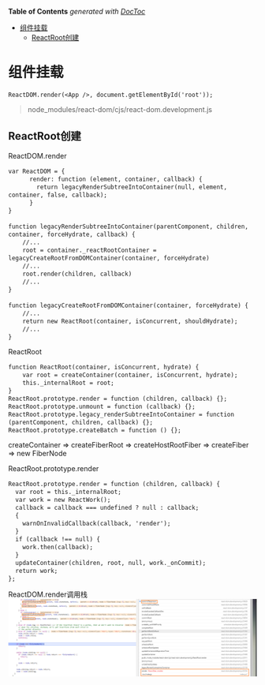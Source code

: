 <!-- START doctoc generated TOC please keep comment here to allow auto update -->
<!-- DON'T EDIT THIS SECTION, INSTEAD RE-RUN doctoc TO UPDATE -->
**Table of Contents**  *generated with [DocToc](https://github.com/thlorenz/doctoc)*

- [组件挂载](#%E7%BB%84%E4%BB%B6%E6%8C%82%E8%BD%BD)
  - [ReactRoot创建](#reactroot%E5%88%9B%E5%BB%BA)

<!-- END doctoc generated TOC please keep comment here to allow auto update -->

# 组件挂载
```
ReactDOM.render(<App />, document.getElementById('root'));
```

>node_modules/react-dom/cjs/react-dom.development.js


## ReactRoot创建
ReactDOM.render
```
var ReactDOM = {
      render: function (element, container, callback) {
        return legacyRenderSubtreeIntoContainer(null, element, container, false, callback);
      }
}

function legacyRenderSubtreeIntoContainer(parentComponent, children, container, forceHydrate, callback) {
    //...
    root = container._reactRootContainer = legacyCreateRootFromDOMContainer(container, forceHydrate)
    //...
    root.render(children, callback)
    //...
}

function legacyCreateRootFromDOMContainer(container, forceHydrate) {
    //...
    return new ReactRoot(container, isConcurrent, shouldHydrate);
    //... 
}

```

ReactRoot
```
function ReactRoot(container, isConcurrent, hydrate) {
    var root = createContainer(container, isConcurrent, hydrate);
    this._internalRoot = root;
}
ReactRoot.prototype.render = function (children, callback) {};
ReactRoot.prototype.unmount = function (callback) {};
ReactRoot.prototype.legacy_renderSubtreeIntoContainer = function (parentComponent, children, callback) {};
ReactRoot.prototype.createBatch = function () {};
```
 
createContainer => createFiberRoot => createHostRootFiber => createFiber =>  new FiberNode


ReactRoot.prototype.render
```
ReactRoot.prototype.render = function (children, callback) {
  var root = this._internalRoot;
  var work = new ReactWork();
  callback = callback === undefined ? null : callback;
  {
    warnOnInvalidCallback(callback, 'render');
  }
  if (callback !== null) {
    work.then(callback);
  }
  updateContainer(children, root, null, work._onCommit);
  return work;
};
```

ReactDOM.render调用栈</br>
![avatar](../../images/react/reactdom-render-running-stack.png)